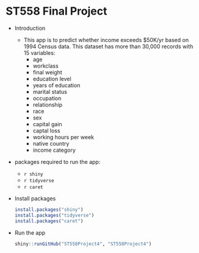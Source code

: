 # ST558 Final Project
- Introduction
  - This app is to predict whether income exceeds $50K/yr based on 1994 Census data. This dataset has more than 30,000 records with 15 variables:
    - age
    - workclass
    - final weight
    - education level
    - years of education
    - marital status
    - occupation
    - relationship
    - race
    - sex
    - capital gain
    - captal loss
    - working hours per week
    - native country
    - income category
  
- packages required to run the app:
  - `r shiny`
  - `r tidyverse`
  - `r caret`

- Install packages
  ```r
  install.packages("shiny")
  install.packages("tidyverse")
  install.packages("caret")
  ```
- Run the app
  ```r
  shiny::runGitHub("ST558Project4", "ST558Project4")
  ```
